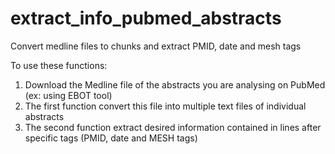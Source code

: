 # extract_info_pubmed_abstracts
Convert medline files to chunks and extract PMID, date and mesh tags

To use these functions:
1. Download the Medline file of the abstracts you are analysing on PubMed (ex: using EBOT tool)
2. The first function convert this file into multiple text files of individual abstracts
3. The second function extract desired information contained in lines after specific tags (PMID, date and MESH tags) 



